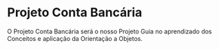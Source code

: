 # Projeto Conta Bancária

O Projeto Conta Bancária será o nosso Projeto Guia no aprendizado dos Conceitos e aplicação da Orientação a Objetos.
